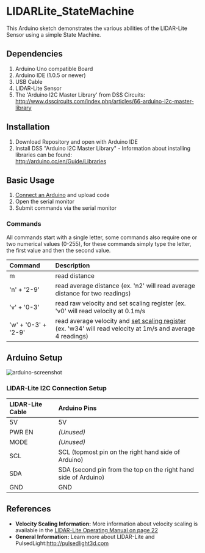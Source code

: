LIDARLite_StateMachine
========================================

This Arduino sketch demonstrates the various abilities of the 
LIDAR-Lite Sensor using a simple State Machine. 


## Dependencies
1. Arduino Uno compatible Board
2. Arduino IDE (1.0.5 or newer)
3. USB Cable
4. LIDAR-Lite Sensor
5. The 'Arduino I2C Master Library' from DSS Circuits: http://www.dsscircuits.com/index.php/articles/66-arduino-i2c-master-library

## Installation
1. Download Repository and open with Arduino IDE
2. Install DSS "Arduino I2C Master Library" - Information about installing libraries can be found:  
http://arduino.cc/en/Guide/Libraries

## Basic Usage

1. [Connect an Arduino](#arduino-setup) and upload code
2. Open the serial monitor
3. Submit commands via the serial monitor

###  Commands
All commands start with a single letter, some commands also require one or two numerical values (0-255), for these commands simply type the letter, the first value and then the second value. 

Command|Description
:---|:---
m | read distance
'n' + '2-9' | read average distance (ex. 'n2' will read average distance for two readings)
'v' + '0-3' | read raw velocity and set scaling register (ex. 'v0' will read velocity at 0.1m/s
'w' + '0-3' + '2-9'  | read average velocity and [set scaling register](#references) (ex. 'w34' will read velocity at 1m/s and average 4 readings)


## Arduino Setup

![arduino-screenshot](http://pulsedlight3d.com/pl3d/wp-content/uploads/2014/10/arduino-setup.png)

### LIDAR-Lite I2C Connection Setup
LIDAR-Lite Cable | Arduino Pins
:---|:---
5V | 5V
PWR EN | _(Unused)_
MODE | _(Unused)_
SCL | SCL (topmost pin on the right hand side of Arduino)
SDA | SDA (second pin from the top on the right hand side of Arduino)
GND | GND

## References 

- **Velocity Scaling Information:** More information about velocity scaling is available in the [LIDAR-Lite Operating
Manual on page 22](http://pulsedlight3d.com/pl3d/wp-content/uploads/2014/10/LIDAR-Lite-Operating-Manual-PRELIM.pdf)
- **General Information:** Learn more about LIDAR-Lite and PulsedLight:http://pulsedlight3d.com
